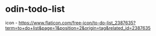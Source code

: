 # odin-todo-list

icon - https://www.flaticon.com/free-icon/to-do-list_2387635?term=to+do+list&page=1&position=2&origin=tag&related_id=2387635